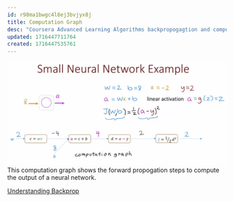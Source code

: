 ```yaml
---
id: r98ma1bwgc4l8ej3bvjyx8j
title: Computation Graph
desc: "Coursera Advanced Learning Algorithms backpropogagtion and computation graphs"
updated: 1716447711764
created: 1716447535761
---
```


![computation-graph.png](./assets/computation-graph.png)
This computation graph shows the forward propogation steps to compute the output of a neural network.

[Understanding Backprop](https://towardsdatascience.com/understanding-backpropagation-algorithm-7bb3aa2f95fd)
